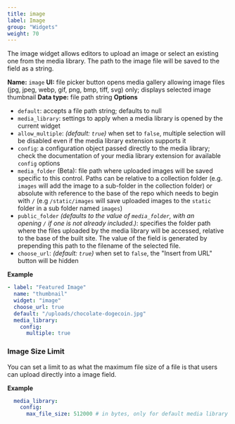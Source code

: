 ```yaml
---
title: image
label: Image
group: "Widgets"
weight: 70
---
```


The image widget allows editors to upload an image or select an existing one from the media library. The path to the image file will be saved to the field as a string.

**Name:** `image`
**UI:** file picker button opens media gallery allowing image files (jpg, jpeg, webp, gif, png, bmp, tiff, svg) only; displays selected image thumbnail
**Data type:** file path string
**Options**

- `default`: accepts a file path string; defaults to null
- `media_library`: settings to apply when a media library is opened by the current widget
- `allow_multiple`: *(default: `true`)* when set to `false`, multiple selection will be disabled even if the media library extension supports it
- `config`: a configuration object passed directly to the media library; check the documentation of your media library extension for available `config` options
- `media_folder` (Beta): file path where uploaded images will be saved specific to this control. Paths can be relative to a collection folder (e.g. `images` will add the image to a sub-folder in the collection folder) or absolute with reference to the base of the repo which needs to begin with `/` (e.g `/static/images` will save uploaded images to the `static` folder in a sub folder named `images`)
- `public_folder` *(defaults to the value of `media_folder`, with an opening `/` if one is not already included.)*: specifies the folder path where the files uploaded by the media library will be accessed, relative to the base of the built site. The value of the field is generated by prepending this path to the filename of the selected file.
- `choose_url`: *(default: `true`)* when set to `false`, the "Insert from URL" button will be hidden

**Example**

```yaml
- label: "Featured Image"
  name: "thumbnail"
  widget: "image"
  choose_url: true
  default: "/uploads/chocolate-dogecoin.jpg"
  media_library:
    config:
      multiple: true
```

### Image Size Limit

You can set a limit to as what the maximum file size of a file is that users can upload directly into a image field.

**Example**

```yaml
  media_library:
    config:
      max_file_size: 512000 # in bytes, only for default media library
```

